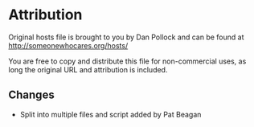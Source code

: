 # Attribution

Original hosts file is brought to you by Dan Pollock and can be found at
http://someonewhocares.org/hosts/

You are free to copy and distribute this file for non-commercial uses, as long
the original URL and attribution is included.

## Changes

- Split into multiple files and script added by Pat Beagan
